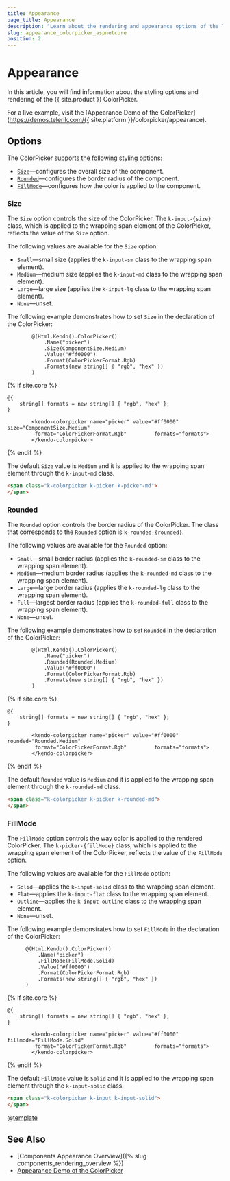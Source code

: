 ```yaml
---
title: Appearance
page_title: Appearance
description: "Learn about the rendering and appearance options of the Telerik UI ColorPicker for {{ site.framework }}."
slug: appearance_colorpicker_aspnetcore
position: 2
---
```


# Appearance

In this article, you will find information about the styling options and rendering of the {{ site.product }} ColorPicker.

For a live example, visit the [Appearance Demo of the ColorPicker](https://demos.telerik.com/{{ site.platform }}/colorpicker/appearance).

## Options

The ColorPicker supports the following styling options:

- [`Size`](#size)—configures the overall size of the component.
- [`Rounded`](#rounded)—configures the border radius of the component.
- [`FillMode`](#fillmode)—configures how the color is applied to the component.

### Size

The `Size` option controls the size of the ColorPicker. The `k-input-{size}` class, which is applied to the wrapping span element of the ColorPicker, reflects the value of the `Size` option.

The following values are available for the `Size` option:

- `Small`—small size (applies the `k-input-sm` class to the wrapping span element).
- `Medium`—medium size (applies the `k-input-md` class to the wrapping span element).
- `Large`—large size (applies the `k-input-lg` class to the wrapping span element).
- `None`—unset.

The following example demonstrates how to set `Size` in the declaration of the ColorPicker:

```HtmlHelper
        @(Html.Kendo().ColorPicker()
            .Name("picker")
            .Size(ComponentSize.Medium)
            .Value("#ff0000")
            .Format(ColorPickerFormat.Rgb)
            .Formats(new string[] { "rgb", "hex" })
        )
```
{% if site.core %}
```TagHelper
@{
    string[] formats = new string[] { "rgb", "hex" };
}

        <kendo-colorpicker name="picker" value="#ff0000" size="ComponentSize.Medium"
         format="ColorPickerFormat.Rgb"         formats="formats">
        </kendo-colorpicker>
```
{% endif %}

The default `Size` value is `Medium` and it is applied to the wrapping span element through the `k-input-md` class.

```html
<span class="k-colorpicker k-picker k-picker-md">
</span>
```

### Rounded

The `Rounded` option controls the border radius of the ColorPicker. The class that corresponds to the `Rounded` option is `k-rounded-{rounded}`.

The following values are available for the `Rounded` option:

- `Small`—small border radius (applies the `k-rounded-sm` class to the wrapping span element).
- `Medium`—medium border radius (applies the `k-rounded-md` class to the wrapping span element).
- `Large`—large border radius (applies the `k-rounded-lg` class to the wrapping span element).
- `Full`—largest border radius (applies the `k-rounded-full` class to the wrapping span element).
- `None`—unset.

The following example demonstrates how to set `Rounded` in the declaration of the ColorPicker:

```HtmlHelper
        @(Html.Kendo().ColorPicker()
            .Name("picker")
            .Rounded(Rounded.Medium)
            .Value("#ff0000")
            .Format(ColorPickerFormat.Rgb)
            .Formats(new string[] { "rgb", "hex" })
        )
```
{% if site.core %}
```TagHelper
@{
    string[] formats = new string[] { "rgb", "hex" };
}

        <kendo-colorpicker name="picker" value="#ff0000" rounded="Rounded.Medium"
         format="ColorPickerFormat.Rgb"         formats="formats">
        </kendo-colorpicker>
```
{% endif %}

The default `Rounded` value is `Medium` and it is applied to the wrapping span element through the `k-rounded-md` class.

```html
<span class="k-colorpicker k-picker k-rounded-md">
</span>
```

### FillMode

The `FillMode` option controls the way color is applied to the rendered ColorPicker. The `k-picker-{fillMode}` class, which is applied to the wrapping span element of the ColorPicker, reflects the value of the `FillMode` option.

The following values are available for the `FillMode` option:

- `Solid`—applies the `k-input-solid` class to the wrapping span element.
- `Flat`—applies the `k-input-flat` class to the wrapping span element.
- `Outline`—applies the `k-input-outline` class to the wrapping span element.
- `None`—unset.

The following example demonstrates how to set `FillMode` in the declaration of the ColorPicker:

  ```HtmlHelper
        @(Html.Kendo().ColorPicker()
            .Name("picker")
            .FillMode(FillMode.Solid)
            .Value("#ff0000")
            .Format(ColorPickerFormat.Rgb)
            .Formats(new string[] { "rgb", "hex" })
        )
```
{% if site.core %}
```TagHelper
@{
    string[] formats = new string[] { "rgb", "hex" };
}

        <kendo-colorpicker name="picker" value="#ff0000" fillmode="FillMode.Solid"
         format="ColorPickerFormat.Rgb"         formats="formats">
        </kendo-colorpicker>
```
{% endif %}      

The default `FillMode` value is `Solid` and it is applied to the wrapping span element through the `k-input-solid` class.

```html
<span class="k-colorpicker k-input k-input-solid">
</span>
```

@[template](/_contentTemplates/components-rendering-section.md#components-rendering-section)

## See Also

* [Components Appearance Overview]({% slug components_rendering_overview %})
* [Appearance Demo of the ColorPicker](https://demos.telerik.com/aspnet-mvc/colorpicker/appearance)
